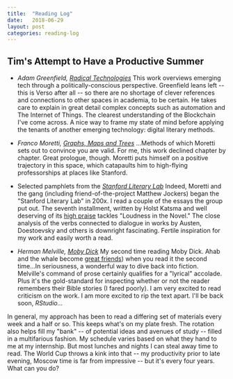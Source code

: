 ```yaml
---
title:  "Reading Log"
date:   2018-06-29
layout: post
categories: reading-log
---
```


## Tim's Attempt to Have a Productive Summer

*	*Adam Greenfield, [Radical Technologies](https://www.versobooks.com/books/2742-radical-technologies)*
	This work overviews emerging tech through a politically-conscious perspective. Greenfield leans left -- this is Verso after all -- so there are no shortage of clever references and connections to other spaces in academia, to be certain. He takes care to explain in great detail complex concepts such as automation and The Internet of Things. The clearest understanding of the Blockchain I've come across. A nice way to frame my state of mind before applying the tenants of another emerging technology: digital literary methods.

*	*Franco Moretti, [Graphs, Maps and Trees](https://www.versobooks.com/books/261-graphs-maps-trees)*
	...Methods of which Moretti sets out to convince you are valid. For me, this work declined chapter by chapter. Great prologue, though. Moretti puts himself on a positive trajectory in this space, which catapaults him to high-flying professorships at places like Stanford.

*	Selected pamphlets from the *[Stanford Literary Lab](https://litlab.stanford.edu/pamphlets/)*
	Indeed, Moretti and the gang (including friend-of-the-project Matthew Jockers) began the "Stanford Literary Lab" in 200x. I read a couple of the essays the group put out. The seventh installment, written by Holst Katsma and well deserving of its [high praise](https://english.stanford.edu/news/english-major-holst-katsma-wins-kennedy-honors-prize) tackles "Loudness in the Novel." The close analysis of the verbs connected to dialogue in works by Austen, Doestoevsky and others is downright fascinating. Fertile inspiration for my work and easily worth a read.

*	*Herman Melville, [Moby Dick](http://books.wwnorton.com/books/webad.aspx?id=4294995407)*
	My second time reading Moby Dick. Ahab and the whale become [great friends](https://getyarn.io/yarn-clip/1ffe0365-cc09-47d0-8bd2-988c512ca608)) when you read it the second time...In seriousness, a wonderful way to dive back into fiction. Melville's command of prose certainly qualifies for a "lyrical" accolade. Plus it's the gold-standard for inspecting whether or not the reader remembers their Bible stories (I fared poorly). I am very excited to read criticism on the work. I am more excited to rip the text apart. I'll be back soon, *RStudio...*

In general, my approach has been to read a differing set of materials every week and a half or so. This keeps what's on my plate fresh. The rotation also helps fill my "bank" -- of potential ideas and avenues of study -- filled in a multifarious fashion. My schedule varies based on what they hand to me at my internship. But most lunches and nights I can steal away time to read. The World Cup throws a kink into that -- my productivity prior to late evening, Moscow time is far from impressive -- but it's every four years. What can you do?